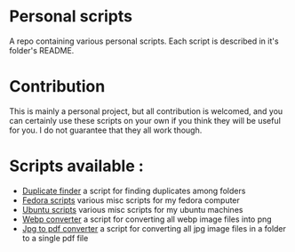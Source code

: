 # Personal scripts

A repo containing various personal scripts. Each script is described in it's folder's README.

# Contribution

This is mainly a personal project, but all contribution is welcomed, and you can certainly use these scripts on your own if you think they will be useful for you. I do not guarantee that they all work though.

# Scripts available :

-   [Duplicate finder](duplicate_finder/README.md) a script for finding duplicates among folders
-   [Fedora scripts](fedora_scripts/README.md) various misc scripts for my fedora computer
-   [Ubuntu scripts](ubuntu_scripts/README.md) various misc scripts for my ubuntu machines
-   [Webp converter](webp_converter/README.md) a script for converting all webp image files into png
-   [Jpg to pdf converter](jpg_to_pdf_converter/README.md) a script for converting all jpg image files in a folder to a single pdf file
